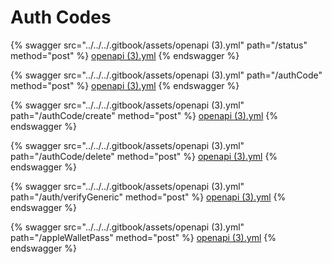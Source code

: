 # Auth Codes



{% swagger src="../../../.gitbook/assets/openapi (3).yml" path="/status" method="post" %}
[openapi (3).yml](<../../../.gitbook/assets/openapi (3).yml>)
{% endswagger %}

{% swagger src="../../../.gitbook/assets/openapi (3).yml" path="/authCode" method="post" %}
[openapi (3).yml](<../../../.gitbook/assets/openapi (3).yml>)
{% endswagger %}

{% swagger src="../../../.gitbook/assets/openapi (3).yml" path="/authCode/create" method="post" %}
[openapi (3).yml](<../../../.gitbook/assets/openapi (3).yml>)
{% endswagger %}

{% swagger src="../../../.gitbook/assets/openapi (3).yml" path="/authCode/delete" method="post" %}
[openapi (3).yml](<../../../.gitbook/assets/openapi (3).yml>)
{% endswagger %}

{% swagger src="../../../.gitbook/assets/openapi (3).yml" path="/auth/verifyGeneric" method="post" %}
[openapi (3).yml](<../../../.gitbook/assets/openapi (3).yml>)
{% endswagger %}

{% swagger src="../../../.gitbook/assets/openapi (3).yml" path="/appleWalletPass" method="post" %}
[openapi (3).yml](<../../../.gitbook/assets/openapi (3).yml>)
{% endswagger %}
